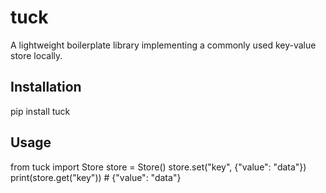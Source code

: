 # tuck
A lightweight boilerplate library implementing a commonly used key-value store locally.

## Installation
pip install tuck

## Usage
from tuck import Store
store = Store()
store.set("key", {"value": "data"})
print(store.get("key"))  # {"value": "data"}
